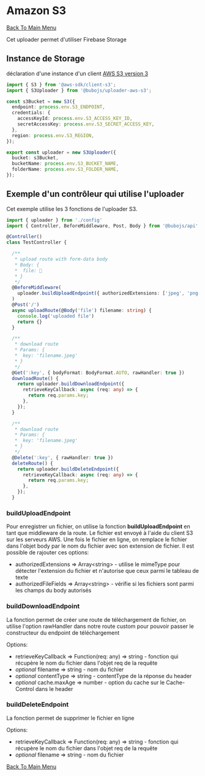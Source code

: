 # Amazon S3

[Back To Main Menu](../../../README.md)

Cet uploader permet d'utiliser Firebase Storage

## Instance de Storage

déclaration d'une instance d'un client [AWS S3 version 3](https://www.npmjs.com/package/@aws-sdk/client-s3)

```ts
import { S3 } from '@aws-sdk/client-s3';
import { S3Uploader } from '@bubojs/uploader-aws-s3';

const s3Bucket = new S3({
  endpoint: process.env.S3_ENDPOINT,
  credentials: {
    accessKeyId: process.env.S3_ACCESS_KEY_ID,
    secretAccessKey: process.env.S3_SECRET_ACCESS_KEY,
  },
  region: process.env.S3_REGION,
});

export const uploader = new S3Uploader({
  bucket: s3Bucket,
  bucketName: process.env.S3_BUCKET_NAME,
  folderName: process.env.S3_FOLDER_NAME,
});
```

## Exemple d'un contrôleur qui utilise l'uploader

Cet exemple utilise les 3 fonctions de l'uploader S3.

```ts
import { uploader } from './config'
import { Controller, BeforeMiddleware, Post, Body } from '@bubojs/api'

@Controller()
class TestController {

  /**
   * upload route with form-data body
   * Body: {
   *  file: 📄
   * }
   */
  @BeforeMiddleware(
    uploader.buildUploadEndpoint({ authorizedExtensions: ['jpeg', 'png']})
  )
  @Post('/')
  async uploadRoute(@Body('file') filename: string) {
    console.log('uploaded file')
    return {}
  }

  /**
   * download route
   * Params: {
   *  key: 'filename.jpeg'
   * }
   */
  @Get(':key', { bodyFormat: BodyFormat.AUTO, rawHandler: true })
  downloadRoute() {
    return uploader.buildDownloadEndpoint({
      retrieveKeyCallback: async (req: any) => {
        return req.params.key;
      },
    });
  }

  /**
   * download route
   * Params: {
   *  key: 'filename.jpeg'
   * }
   */
  @Delete(':key', { rawHandler: true })
  deleteRoute() {
    return uploader.buildDeleteEndpoint({
      retrieveKeyCallback: async (req: any) => {
        return req.params.key;
      },
    });
  }
```

### buildUploadEndpoint

Pour enregistrer un fichier, on utilise la fonction __buildUploadEndpoint__ en tant que middleware de la route. Le fichier est envoyé à l'aide du client S3 sur les serveurs AWS. Une fois le fichier en ligne, on remplace le fichier dans l'objet body par le nom du fichier avec son extension de fichier.
Il est possible de rajouter ces options:

* authorizedExtensions => Array\<string> - utilise le mimeType pour détecter l'extension du fichier et n'autorise que ceux parmi le tableau de texte
* authorizedFileFields => Array\<string> - vérifie si les fichiers sont parmi les champs du body autorisés

### buildDownloadEndpoint

La fonction permet de créer une route de téléchargement de fichier, on utilise l'option rawHandler dans notre route custom pour pouvoir passer le constructeur du endpoint de téléchargement

Options:

* retrieveKeyCallback => Function(req: any) => string - fonction qui récupère le nom du fichier dans l'objet req de la requête
* *optional* filename => string - nom du fichier
* *optional* contentType => string - contentType de la réponse du header
* *optional* cache.maxAge => number - option du cache sur le Cache-Control dans le header

### buildDeleteEndpoint

La fonction permet de supprimer le fichier en ligne

Options:

* retrieveKeyCallback => Function(req: any) => string - fonction qui récupère le nom du fichier dans l'objet req de la requête
* *optional* filename => string - nom du fichier

[Back To Main Menu](../../../README.md)
